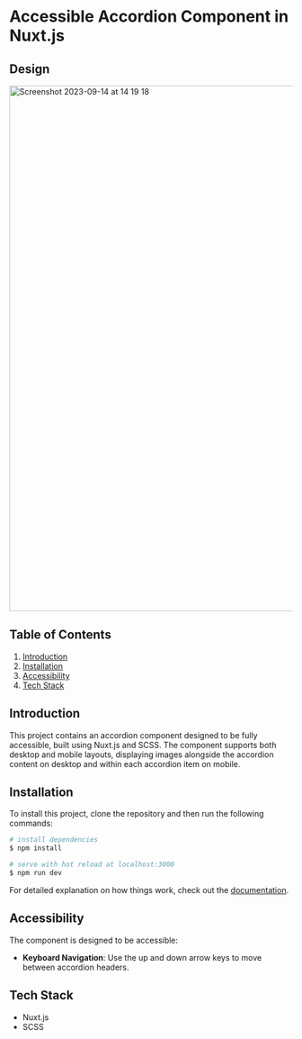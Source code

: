 # Accessible Accordion Component in Nuxt.js

## Design
<img width="934" alt="Screenshot 2023-09-14 at 14 19 18" src="https://github.com/MPiotrowska/Accordion/assets/38261690/6405cd52-ba7d-4037-b4d1-d9f0fca2f293">



## Table of Contents 
1. [Introduction](#introduction)
2. [Installation](#installation)
5. [Accessibility](#accessibility)
6. [Tech Stack](#tech-stack)

## Introduction 

This project contains an accordion component designed to be fully accessible, built using Nuxt.js and SCSS. The component supports both desktop and mobile layouts, displaying images alongside the accordion content on desktop and within each accordion item on mobile.

## Installation

To install this project, clone the repository and then run the following commands: 

```bash
# install dependencies
$ npm install

# serve with hot reload at localhost:3000
$ npm run dev

```

For detailed explanation on how things work, check out the [documentation](https://nuxtjs.org).


## Accessibility 
The component is designed to be accessible: 
- **Keyboard Navigation**: Use the up and down arrow keys to move between accordion headers. 


## Tech Stack 
- Nuxt.js
- SCSS

